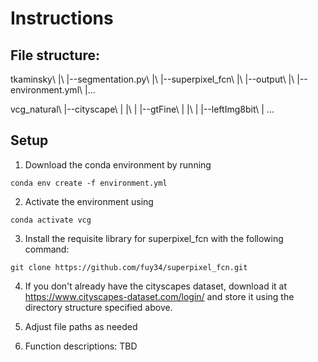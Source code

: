 # Instructions

## File structure:
tkaminsky\\
|\\
|--segmentation.py\\
|\\
|--superpixel_fcn\\
|\\
|--output\\
|\\
|--environment.yml\\
|...

vcg_natural\\
|--cityscape\\
|  |\\
|  |--gtFine\\
|  |\\
|  |--leftImg8bit\\
| ...

## Setup

1. Download the conda environment by running
```
conda env create -f environment.yml
```

2. Activate the environment using

```
conda activate vcg
```

3. Install the requisite library for superpixel_fcn with the following command:

```
git clone https://github.com/fuy34/superpixel_fcn.git
```

4. If you don't already have the cityscapes dataset, download it at https://www.cityscapes-dataset.com/login/ and store it using the directory structure specified above.

5. Adjust file paths as needed

6. Function descriptions: TBD